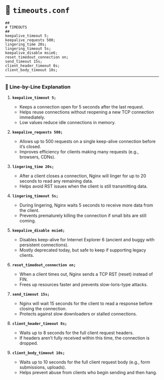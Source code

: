 # 📄 `timeouts.conf`

```nginx
##
# TIMEOUTS
## 
keepalive_timeout 5;
keepalive_requests 500;
lingering_time 20s;
lingering_timeout 5s;
keepalive_disable msie6;
reset_timedout_connection on;
send_timeout 15s;
client_header_timeout 8s;
client_body_timeout 10s;
```

---

### 🧩 Line-by-Line Explanation

1. **`keepalive_timeout 5;`**

   * Keeps a connection open for 5 seconds after the last request.
   * Helps reuse connections without reopening a new TCP connection immediately.
   * Low values reduce idle connections in memory.

2. **`keepalive_requests 500;`**

   * Allows up to 500 requests on a single keep-alive connection before it’s closed.
   * Improves efficiency for clients making many requests (e.g., browsers, CDNs).

3. **`lingering_time 20s;`**

   * After a client closes a connection, Nginx will linger for up to 20 seconds to read any remaining data.
   * Helps avoid RST issues when the client is still transmitting data.

4. **`lingering_timeout 5s;`**

   * During lingering, Nginx waits 5 seconds to receive more data from the client.
   * Prevents prematurely killing the connection if small bits are still coming.

5. **`keepalive_disable msie6;`**

   * Disables keep-alive for Internet Explorer 6 (ancient and buggy with persistent connections).
   * Mostly deprecated today, but safe to keep if supporting legacy clients.

6. **`reset_timedout_connection on;`**

   * When a client times out, Nginx sends a TCP RST (reset) instead of FIN.
   * Frees up resources faster and prevents slow-loris-type attacks.

7. **`send_timeout 15s;`**

   * Nginx will wait 15 seconds for the client to read a response before closing the connection.
   * Protects against slow downloaders or stalled connections.

8. **`client_header_timeout 8s;`**

   * Waits up to 8 seconds for the full client request headers.
   * If headers aren’t fully received within this time, the connection is dropped.

9. **`client_body_timeout 10s;`**

   * Waits up to 10 seconds for the full client request body (e.g., form submissions, uploads).
   * Helps prevent abuse from clients who begin sending and then hang.

